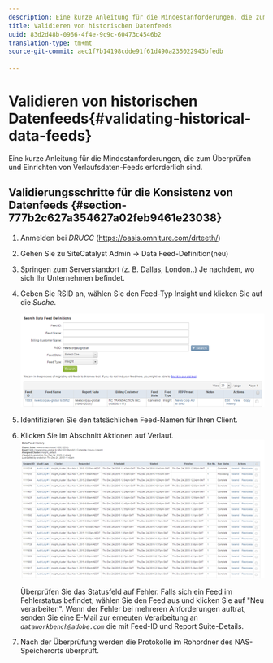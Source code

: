 ```yaml
---
description: Eine kurze Anleitung für die Mindestanforderungen, die zum Überprüfen und Einrichten von Verlaufsdaten-Feeds erforderlich sind.
title: Validieren von historischen Datenfeeds
uuid: 83d2d48b-0966-4f4e-9c9c-60473c4546b2
translation-type: tm+mt
source-git-commit: aec1f7b14198cdde91f61d490a235022943bfedb

---
```



# Validieren von historischen Datenfeeds{#validating-historical-data-feeds}

Eine kurze Anleitung für die Mindestanforderungen, die zum Überprüfen und Einrichten von Verlaufsdaten-Feeds erforderlich sind.

## Validierungsschritte für die Konsistenz von Datenfeeds {#section-777b2c627a354627a02feb9461e23038}

1. Anmelden bei *DRUCC* (https://oasis.omniture.com/drteeth/)
1. Gehen Sie zu SiteCatalyst Admin -> Data Feed-Definition(neu)
1. Springen zum Serverstandort (z. B. Dallas, London..) Je nachdem, wo sich Ihr Unternehmen befindet.
1. Geben Sie RSID an, wählen Sie den Feed-Typ Insight und klicken Sie auf die *Suche*.

   ![](assets/dwb_impl_historical.png)

1. Identifizieren Sie den tatsächlichen Feed-Namen für Ihren Client.
1. Klicken Sie im Abschnitt Aktionen auf Verlauf. ![](assets/dwb_impl_historical1.png)

   Überprüfen Sie das Statusfeld auf Fehler. Falls sich ein Feed im Fehlerstatus befindet, wählen Sie den Feed aus und klicken Sie auf &quot;Neu verarbeiten&quot;. Wenn der Fehler bei mehreren Anforderungen auftrat, senden Sie eine E-Mail zur erneuten Verarbeitung an *`dataworkbench@adobe.com`* die mit Feed-ID und Report Suite-Details.

1. Nach der Überprüfung werden die Protokolle im Rohordner des NAS-Speicherorts überprüft.


